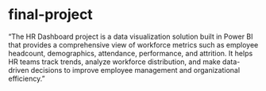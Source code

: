 # final-project
“The HR Dashboard project is a data visualization solution built in Power BI that provides a comprehensive view of workforce metrics such as employee headcount, demographics, attendance, performance, and attrition. It helps HR teams track trends, analyze workforce distribution, and make data-driven decisions to improve employee management and organizational efficiency.”
